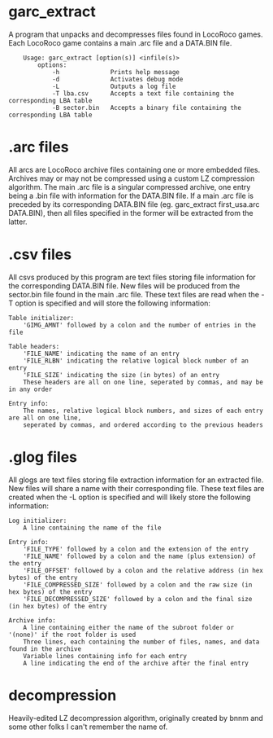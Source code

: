 # garc_extract
A program that unpacks and decompresses files found in LocoRoco games.
Each LocoRoco game contains a main .arc file and a DATA.BIN file.
        
        Usage: garc_extract [option(s)] <infile(s)>
            options:
                -h              Prints help message
                -d              Activates debug mode
                -L              Outputs a log file
                -T lba.csv      Accepts a text file containing the corresponding LBA table
                -B sector.bin   Accepts a binary file containing the corresponding LBA table


# .arc files
All arcs are LocoRoco archive files containing one or more embedded files.
Archives may or may not be compressed using a custom LZ compression algorithm.
The main .arc file is a singular compressed archive,
one entry being a .bin file with information for the DATA.BIN file.
If a main .arc file is preceded by its corresponding DATA.BIN file (eg. garc_extract first_usa.arc DATA.BIN),
then all files specified in the former will be extracted from the latter.


# .csv files
All csvs produced by this program are text files storing file information for the corresponding DATA.BIN file.
New files will be produced from the sector.bin file found in the main .arc file.
These text files are read when the -T option is specified and will store the following information:
    
    Table initializer:
        'GIMG_AMNT' followed by a colon and the number of entries in the file
    
    Table headers:
        'FILE_NAME' indicating the name of an entry
        'FILE_RLBN' indicating the relative logical block number of an entry
        'FILE_SIZE' indicating the size (in bytes) of an entry
        These headers are all on one line, seperated by commas, and may be in any order
    
    Entry info:
        The names, relative logical block numbers, and sizes of each entry are all on one line,
        seperated by commas, and ordered according to the previous headers


# .glog files
All glogs are text files storing file extraction information for an extracted file.
New files will share a name with their corresponding file.
These text files are created when the -L option is specified and will likely store the following information:
    
    Log initializer:
        A line containing the name of the file
    
    Entry info:
        'FILE_TYPE' followed by a colon and the extension of the entry
        'FILE_NAME' followed by a colon and the name (plus extension) of the entry
        'FILE_OFFSET' followed by a colon and the relative address (in hex bytes) of the entry
        'FILE_COMPRESSED_SIZE' followed by a colon and the raw size (in hex bytes) of the entry
        'FILE_DECOMPRESSED_SIZE' followed by a colon and the final size (in hex bytes) of the entry
    
    Archive info:
        A line containing either the name of the subroot folder or '(none)' if the root folder is used
        Three lines, each containing the number of files, names, and data found in the archive
        Variable lines containing info for each entry
        A line indicating the end of the archive after the final entry


# decompression
Heavily-edited LZ decompression algorithm, originally created by bnnm and some other folks I can't remember the name of.

